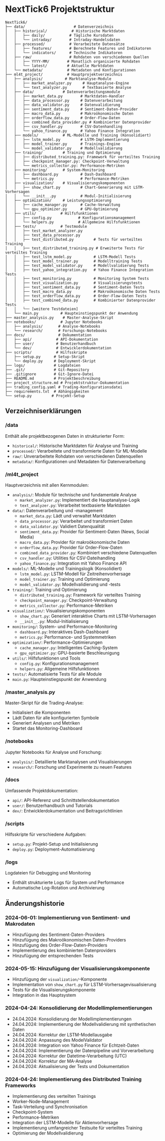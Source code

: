 # NextTick6 Projektstruktur

```
NextTick6/
├── data/                      # Datenverzeichnis
│   ├── historical/           # Historische Marktdaten
│   │   ├── daily/           # Tägliche Kursdaten
│   │   └── intraday/        # Intraday-Handelsdaten
│   ├── processed/           # Verarbeitete Datensätze
│   │   ├── features/        # Berechnete Features und Indikatoren
│   │   └── indicators/      # Technische Indikatoren
│   ├── raw/                 # Rohdaten von verschiedenen Quellen
│   │   ├── YYYY-MM/        # Monatlich organisierte Rohdaten
│   │   └── latest/         # Aktuelle Marktdaten
│   └── metadata/           # Metadaten und Konfigurationen
├── ml4t_project/           # Hauptprojektverzeichnis
│   ├── analysis/          # Marktanalyse-Module
│   │   ├── market_analyzer.py     # Hauptanalyse-Engine
│   │   └── text_analyzer.py       # Textbasierte Analyse
│   ├── data/             # Datenverarbeitungsmodule
│   │   ├── market_data.py        # Marktdaten-Handler
│   │   ├── data_processor.py     # Datenverarbeitung
│   │   ├── data_validator.py     # Datenvalidierung
│   │   ├── sentiment_data.py     # Sentiment-Daten-Provider
│   │   ├── macro_data.py         # Makroökonomische Daten
│   │   ├── orderflow_data.py     # Order-Flow-Daten
│   │   ├── combined_data_provider.py # Kombinierter Datenprovider
│   │   ├── csv_handler.py        # CSV-Datenhandling
│   │   └── yahoo_finance.py      # Yahoo Finance Integration
│   ├── models/           # ML-Modelle und Training (Konsolidiert)
│   │   ├── lstm_model.py         # LSTM-Implementierung
│   │   ├── model_trainer.py      # Trainings-Engine
│   │   └── model_validator.py    # Modellvalidierung
│   ├── training/         # Training und Optimierung
│   │   ├── distributed_training.py: Framework für verteiltes Training
│   │   ├── checkpoint_manager.py: Checkpoint-Verwaltung
│   │   └── metrics_collector.py: Performance-Metriken
│   ├── monitoring/       # System-Monitoring
│   │   ├── dashboard.py          # Dash-Dashboard
│   │   └── metrics.py            # Performance-Metriken
│   ├── visualization/    # Visualisierungskomponenten
│   │   ├── show_chart.py         # Chart-Generierung mit LSTM-Vorhersagen
│   │   └── __init__.py           # Modul-Initialisierung
│   ├── optimization/     # Leistungsoptimierung
│   │   ├── cache_manager.py      # Cache-Verwaltung
│   │   └── gpu_optimizer.py      # GPU-Optimierung
│   ├── utils/           # Hilfsfunktionen
│   │   ├── config.py            # Konfigurationsmanagement
│   │   └── helpers.py           # Allgemeine Hilfsfunktionen
│   ├── tests/           # Testmodule
│   │   ├── test_market_analyzer.py
│   │   ├── test_data_processor.py
│   │   ├── test_distributed.py         # Tests für verteiltes Training
│   │   ├── test_distributed_training.py # Erweiterte Tests für verteiltes Training
│   │   ├── test_lstm_model.py          # LSTM-Modell Tests
│   │   ├── test_model_trainer.py       # Modelltraining Tests
│   │   ├── test_model_validator.py     # Modellvalidierung Tests
│   │   ├── test_yahoo_integration.py   # Yahoo Finance Integration Tests
│   │   ├── test_monitoring.py          # Monitoring System Tests
│   │   ├── test_visualization.py       # Visualisierungstests
│   │   ├── test_sentiment_data.py      # Sentiment-Daten Tests
│   │   ├── test_macro_data.py          # Makroökonomische Daten Tests
│   │   ├── test_orderflow_data.py      # Order-Flow-Daten Tests
│   │   ├── test_combined_data.py       # Kombinierter Datenprovider Tests
│   │   └── [weitere Testdateien]
│   └── main.py          # Haupteinstiegspunkt der Anwendung
├── master_analysis.py    # Master-Analyse-Skript
├── notebooks/           # Jupyter Notebooks
│   ├── analysis/       # Analyse-Notebooks
│   └── research/       # Forschungs-Notebooks
├── docs/               # Dokumentation
│   ├── api/           # API-Dokumentation
│   ├── user/          # Benutzerhandbuch
│   └── dev/           # Entwicklerdokumentation
├── scripts/           # Hilfsskripte
│   ├── setup.py      # Setup-Skript
│   └── deploy.py     # Deployment-Skript
├── logs/             # Logdateien
├── .git/             # Git-Repository
├── .gitignore        # Git-Ignore-Datei
├── README.md         # Projektbeschreibung
├── project_structure.md # Projektstruktur-Dokumentation
├── trading_config.yaml # Trading-Konfigurationsdatei
├── requirements.txt  # Abhängigkeiten
└── setup.py         # Projekt-Setup
```

## Verzeichniserklärungen

### /data
Enthält alle projektbezogenen Daten in strukturierter Form:
- `historical/`: Historische Marktdaten für Analyse und Training
- `processed/`: Verarbeitete und transformierte Daten für ML-Modelle
- `raw/`: Unverarbeitete Rohdaten von verschiedenen Datenquellen
- `metadata/`: Konfigurationen und Metadaten für Datenverarbeitung

### /ml4t_project
Hauptverzeichnis mit allen Kernmodulen:
- `analysis/`: Module für technische und fundamentale Analyse
  - `market_analyzer.py`: Implementiert die Hauptanalyse-Logik
  - `text_analyzer.py`: Verarbeitet textbasierte Marktdaten
- `data/`: Datenverarbeitung und -management
  - `market_data.py`: Lädt und verwaltet Marktdaten
  - `data_processor.py`: Verarbeitet und transformiert Daten
  - `data_validator.py`: Validiert Datenqualität
  - `sentiment_data.py`: Provider für Sentiment-Daten (News, Social Media)
  - `macro_data.py`: Provider für makroökonomische Daten
  - `orderflow_data.py`: Provider für Order-Flow-Daten
  - `combined_data_provider.py`: Kombiniert verschiedene Datenquellen
  - `csv_handler.py`: Utilities für CSV-Dateihandling
  - `yahoo_finance.py`: Integration mit Yahoo Finance API
- `models/`: ML-Modelle und Trainingslogik (Konsolidiert)
  - `lstm_model.py`: LSTM-Modell für Zeitreihenvorhersage
  - `model_trainer.py`: Training und Optimierung
  - `model_validator.py`: Modellvalidierung und -tests
- `training/`: Training und Optimierung
  - `distributed_training.py`: Framework für verteiltes Training
  - `checkpoint_manager.py`: Checkpoint-Verwaltung
  - `metrics_collector.py`: Performance-Metriken
- `visualization/`: Visualisierungskomponenten
  - `show_chart.py`: Generiert interaktive Charts mit LSTM-Vorhersagen
  - `__init__.py`: Modul-Initialisierung
- `monitoring/`: System- und Performance-Monitoring
  - `dashboard.py`: Interaktives Dash-Dashboard
  - `metrics.py`: Performance- und Systemmetriken
- `optimization/`: Performance-Optimierungen
  - `cache_manager.py`: Intelligentes Caching-System
  - `gpu_optimizer.py`: GPU-basierte Beschleunigung
- `utils/`: Hilfsfunktionen und Tools
  - `config.py`: Konfigurationsmanagement
  - `helpers.py`: Allgemeine Hilfsfunktionen
- `tests/`: Automatisierte Tests für alle Module
- `main.py`: Haupteinstiegspunkt der Anwendung

### /master_analysis.py
Master-Skript für die Trading-Analyse:
- Initialisiert die Komponenten
- Lädt Daten für alle konfigurierten Symbole
- Generiert Analysen und Metriken
- Startet das Monitoring-Dashboard

### /notebooks
Jupyter Notebooks für Analyse und Forschung:
- `analysis/`: Detaillierte Marktanalysen und Visualisierungen
- `research/`: Forschung und Experimente zu neuen Features

### /docs
Umfassende Projektdokumentation:
- `api/`: API-Referenz und Schnittstellendokumentation
- `user/`: Benutzerhandbuch und Tutorials
- `dev/`: Entwicklerdokumentation und Beitragsrichtlinien

### /scripts
Hilfsskripte für verschiedene Aufgaben:
- `setup.py`: Projekt-Setup und Initialisierung
- `deploy.py`: Deployment-Automatisierung

### /logs
Logdateien für Debugging und Monitoring
- Enthält strukturierte Logs für System und Performance
- Automatische Log-Rotation und Archivierung

## Änderungshistorie

### 2024-06-01: Implementierung von Sentiment- und Makrodaten
- Hinzufügung des Sentiment-Daten-Providers
- Hinzufügung des Makroökonomischen Daten-Providers
- Hinzufügung des Order-Flow-Daten-Providers
- Implementierung des kombinierten Datenproviders
- Hinzufügung der entsprechenden Tests

### 2024-05-15: Hinzufügung der Visualisierungskomponente
- Hinzufügung der `visualization/`-Komponente
- Implementation von `show_chart.py` für LSTM-Vorhersagevisualisierung
- Tests für die Visualisierungskomponente
- Integration in das Hauptsystem

### 2024-04-24: Konsolidierung der Modellimplementierungen
- 24.04.2024: Konsolidierung der Modellimplementierungen
- 24.04.2024: Implementierung der Modellvalidierung mit synthetischen Daten
- 24.04.2024: Korrektur der LSTM-Modellausgabe
- 24.04.2024: Anpassung des ModelValidator
- 24.04.2024: Integration von Yahoo Finance für Echtzeit-Daten
- 24.04.2024: Implementierung der Datenpipeline und Vorverarbeitung
- 24.04.2024: Korrektur der Datetime-Verarbeitung (UTC)
- 24.04.2024: Korrektur der MA-Analyse
- 24.04.2024: Aktualisierung der Tests und Dokumentation

### 2024-04-24: Implementierung des Distributed Training Frameworks
- Implementierung des verteilten Trainings
- Worker-Node-Management
- Task-Verteilung und Synchronisation
- Checkpoint-System
- Performance-Metriken
- Integration der LSTM-Modelle für Aktienvorhersage
- Implementierung umfangreicher Testsuite für verteiltes Training
- Optimierung der Modellvalidierung